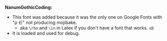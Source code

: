 **NanumGothicCoding:**

- This font was added because it was the only one on Google Fonts with "ρ ∈" not producing mojibake.
    - aka `\rho` and `\in` in Latex if you don't have a font that works. `xD`
- It is loaded and used for debug.

